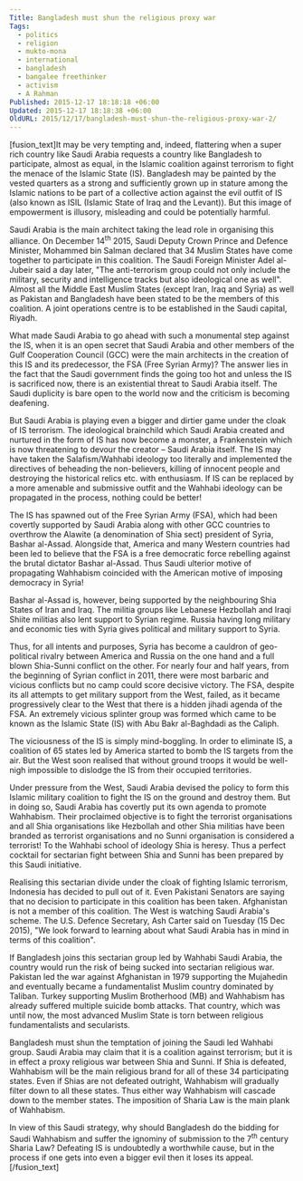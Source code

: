 ```yaml
---
Title: Bangladesh must shun the religious proxy war
Tags:
  - politics
  - religion
  - mukto-mona
  - international
  - bangladesh
  - bangalee freethinker
  - activism
  - A Rahman
Published: 2015-12-17 18:18:18 +06:00
Updated: 2015-12-17 18:18:38 +06:00
OldURL: 2015/12/17/bangladesh-must-shun-the-religious-proxy-war-2/
---
```


[fusion_text]It may be very tempting and, indeed, flattering when a super rich country like Saudi Arabia requests a country like Bangladesh to participate, almost as equal, in the Islamic coalition against terrorism to fight the menace of the Islamic State (IS). Bangladesh may be painted by the vested quarters as a strong and sufficiently grown up in stature among the Islamic nations to be part of a collective action against the evil outfit of IS (also known as ISIL (Islamic State of Iraq and the Levant)). But this image of empowerment is illusory, misleading and could be potentially harmful.

Saudi Arabia is the main architect taking the lead role in organising this alliance. On December 14<sup>th</sup> 2015, Saudi Deputy Crown Prince and Defence Minister, Mohammed bin Salman declared that 34 Muslim States have come together to participate in this coalition. The Saudi Foreign Minister Adel al-Jubeir said a day later, "The anti-terrorism group could not only include the military, security and intelligence tracks but also ideological one as well". Almost all the Middle East Muslim States (except Iran, Iraq and Syria) as well as Pakistan and Bangladesh have been stated to be the members of this coalition. A joint operations centre is to be established in the Saudi capital, Riyadh.

What made Saudi Arabia to go ahead with such a monumental step against the IS, when it is an open secret that Saudi Arabia and other members of the Gulf Cooperation Council (GCC) were the main architects in the creation of this IS and its predecessor, the FSA (Free Syrian Army)? The answer lies in the fact that the Saudi government finds the going too hot and unless the IS is sacrificed now, there is an existential threat to Saudi Arabia itself. The Saudi duplicity is bare open to the world now and the criticism is becoming deafening.

But Saudi Arabia is playing even a bigger and dirtier game under the cloak of IS terrorism. The ideological brainchild which Saudi Arabia created and nurtured in the form of IS has now become a monster, a Frankenstein which is now threatening to devour the creator – Saudi Arabia itself. The IS may have taken the Salafism/Wahhabi ideology too literally and implemented the directives of beheading the non-believers, killing of innocent people and destroying the historical relics etc. with enthusiasm. If IS can be replaced by a more amenable and submissive outfit and the Wahhabi ideology can be propagated in the process, nothing could be better!

The IS has spawned out of the Free Syrian Army (FSA), which had been covertly supported by Saudi Arabia along with other GCC countries to overthrow the Alawite (a denomination of Shia sect) president of Syria, Bashar al-Assad. Alongside that, America and many Western countries had been led to believe that the FSA is a free democratic force rebelling against the brutal dictator Bashar al-Assad. Thus Saudi ulterior motive of propagating Wahhabism coincided with the American motive of imposing democracy in Syria!

Bashar al-Assad is, however, being supported by the neighbouring Shia States of Iran and Iraq. The militia groups like Lebanese Hezbollah and Iraqi Shiite militias also lent support to Syrian regime. Russia having long military and economic ties with Syria gives political and military support to Syria.

Thus, for all intents and purposes, Syria has become a cauldron of geo-political rivalry between America and Russia on the one hand and a full blown Shia-Sunni conflict on the other. For nearly four and half years, from the beginning of Syrian conflict in 2011, there were most barbaric and vicious conflicts but no camp could score decisive victory. The FSA, despite its all attempts to get military support from the West, failed, as it became progressively clear to the West that there is a hidden jihadi agenda of the FSA. An extremely vicious splinter group was formed which came to be known as the Islamic State (IS) with Abu Bakr al-Baghdadi as the Caliph.

The viciousness of the IS is simply mind-boggling. In order to eliminate IS, a coalition of 65 states led by America started to bomb the IS targets from the air. But the West soon realised that without ground troops it would be well-nigh impossible to dislodge the IS from their occupied territories.

Under pressure from the West, Saudi Arabia devised the policy to form this Islamic military coalition to fight the IS on the ground and destroy them. But in doing so, Saudi Arabia has covertly put its own agenda to promote Wahhabism. Their proclaimed objective is to fight the terrorist organisations and all Shia organisations like Hezbollah and other Shia militias have been branded as terrorist organisations and no Sunni organisation is considered a terrorist! To the Wahhabi school of ideology Shia is heresy. Thus a perfect cocktail for sectarian fight between Shia and Sunni has been prepared by this Saudi initiative.

Realising this sectarian divide under the cloak of fighting Islamic terrorism, Indonesia has decided to pull out of it. Even Pakistani Senators are saying that no decision to participate in this coalition has been taken. Afghanistan is not a member of this coalition. The West is watching Saudi Arabia's scheme. The U.S. Defence Secretary, Ash Carter said on Tuesday (15 Dec 2015), "We look forward to learning about what Saudi Arabia has in mind in terms of this coalition".

If Bangladesh joins this sectarian group led by Wahhabi Saudi Arabia, the country would run the risk of being sucked into sectarian religious war. Pakistan led the war against Afghanistan in 1979 supporting the Mujahedin and eventually became a fundamentalist Muslim country dominated by Taliban. Turkey supporting Muslim Brotherhood (MB) and Wahhabism has already suffered multiple suicide bomb attacks. That country, which was until now, the most advanced Muslim State is torn between religious fundamentalists and secularists.

Bangladesh must shun the temptation of joining the Saudi led Wahhabi group. Saudi Arabia may claim that it is a coalition against terrorism; but it is in effect a proxy religious war between Shia and Sunni. If Shia is defeated, Wahhabism will be the main religious brand for all of these 34 participating states. Even if Shias are not defeated outright, Wahhabism will gradually filter down to all these states. Thus either way Wahhabism will cascade down to the member states. The imposition of Sharia Law is the main plank of Wahhabism.

In view of this Saudi strategy, why should Bangladesh do the bidding for Saudi Wahhabism and suffer the ignominy of submission to the 7<sup>th</sup> century Sharia Law? Defeating IS is undoubtedly a worthwhile cause, but in the process if one gets into even a bigger evil then it loses its appeal.[/fusion_text]
